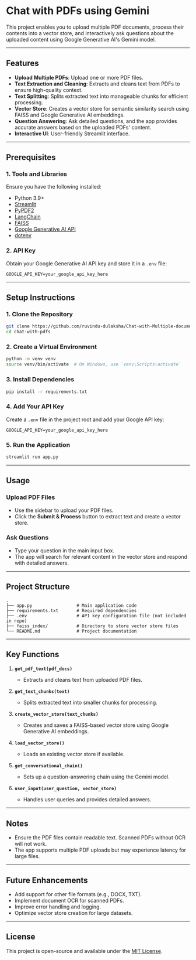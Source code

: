 # Chat with PDFs using Gemini

This project enables you to upload multiple PDF documents, process their contents into a vector store, and interactively ask questions about the uploaded content using Google Generative AI's Gemini model.

---

## Features

- **Upload Multiple PDFs**: Upload one or more PDF files.
- **Text Extraction and Cleaning**: Extracts and cleans text from PDFs to ensure high-quality context.
- **Text Splitting**: Splits extracted text into manageable chunks for efficient processing.
- **Vector Store**: Creates a vector store for semantic similarity search using FAISS and Google Generative AI embeddings.
- **Question Answering**: Ask detailed questions, and the app provides accurate answers based on the uploaded PDFs' content.
- **Interactive UI**: User-friendly Streamlit interface.

---

## Prerequisites

### 1. Tools and Libraries
Ensure you have the following installed:

- Python 3.9+
- [Streamlit](https://streamlit.io/)
- [PyPDF2](https://pypi.org/project/PyPDF2/)
- [LangChain](https://docs.langchain.com/)
- [FAISS](https://github.com/facebookresearch/faiss)
- [Google Generative AI API](https://developers.generativeai.google/)
- [dotenv](https://pypi.org/project/python-dotenv/)

### 2. API Key
Obtain your Google Generative AI API key and store it in a `.env` file:

```
GOOGLE_API_KEY=your_google_api_key_here
```

---

## Setup Instructions

### 1. Clone the Repository

```bash
git clone https://github.com/ruvindu-dulaksha/Chat-with-Multiple-documents-using-gemini-Api-RAG-system.git
cd chat-with-pdfs
```

### 2. Create a Virtual Environment

```bash
python -m venv venv
source venv/bin/activate  # On Windows, use `venv\Scripts\activate`
```

### 3. Install Dependencies

```bash
pip install -r requirements.txt
```

### 4. Add Your API Key

Create a `.env` file in the project root and add your Google API key:

```
GOOGLE_API_KEY=your_google_api_key_here
```

### 5. Run the Application

```bash
streamlit run app.py
```

---

## Usage

### Upload PDF Files
- Use the sidebar to upload your PDF files.
- Click the **Submit & Process** button to extract text and create a vector store.

### Ask Questions
- Type your question in the main input box.
- The app will search for relevant content in the vector store and respond with detailed answers.

---

## Project Structure

```
.
├── app.py                 # Main application code
├── requirements.txt       # Required dependencies
├── .env                   # API key configuration file (not included in repo)
├── faiss_index/           # Directory to store vector store files
└── README.md              # Project documentation
```

---

## Key Functions

1. **`get_pdf_text(pdf_docs)`**
   - Extracts and cleans text from uploaded PDF files.

2. **`get_text_chunks(text)`**
   - Splits extracted text into smaller chunks for processing.

3. **`create_vector_store(text_chunks)`**
   - Creates and saves a FAISS-based vector store using Google Generative AI embeddings.

4. **`load_vector_store()`**
   - Loads an existing vector store if available.

5. **`get_conversational_chain()`**
   - Sets up a question-answering chain using the Gemini model.

6. **`user_input(user_question, vector_store)`**
   - Handles user queries and provides detailed answers.

---

## Notes

- Ensure the PDF files contain readable text. Scanned PDFs without OCR will not work.
- The app supports multiple PDF uploads but may experience latency for large files.

---

## Future Enhancements

- Add support for other file formats (e.g., DOCX, TXT).
- Implement document OCR for scanned PDFs.
- Improve error handling and logging.
- Optimize vector store creation for large datasets.

---

## License

This project is open-source and available under the [MIT License](LICENSE).

